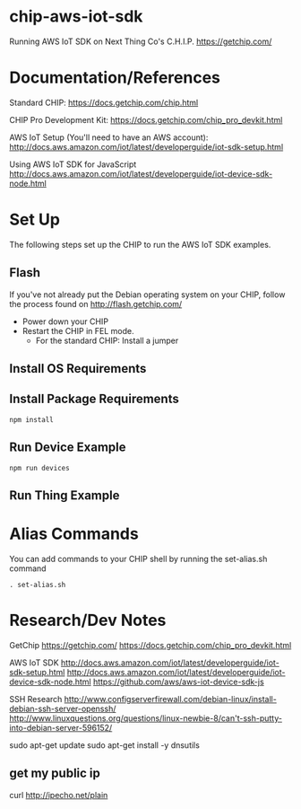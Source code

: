 # chip-aws-iot-sdk
Running AWS IoT SDK on Next Thing Co's C.H.I.P. 
https://getchip.com/


# Documentation/References
Standard CHIP:
https://docs.getchip.com/chip.html

CHIP Pro Development Kit:
https://docs.getchip.com/chip_pro_devkit.html

AWS IoT Setup (You'll need to have an AWS account):
http://docs.aws.amazon.com/iot/latest/developerguide/iot-sdk-setup.html

Using AWS IoT SDK for JavaScript
http://docs.aws.amazon.com/iot/latest/developerguide/iot-device-sdk-node.html

# Set Up
The following steps set up the CHIP to run the AWS IoT SDK examples.

## Flash
If you've not already put the Debian operating system on your CHIP,
follow the process found on
http://flash.getchip.com/

* Power down your CHIP
* Restart the CHIP in FEL mode.
    * For the standard CHIP: Install a jumper 

## Install OS Requirements


## Install Package Requirements

    npm install
    
## Run Device Example

    npm run devices

## Run Thing Example


# Alias Commands
You can add commands to your CHIP shell by running the set-alias.sh command

    . set-alias.sh



# Research/Dev Notes

GetChip
https://getchip.com/
https://docs.getchip.com/chip_pro_devkit.html

AWS IoT SDK
http://docs.aws.amazon.com/iot/latest/developerguide/iot-sdk-setup.html
http://docs.aws.amazon.com/iot/latest/developerguide/iot-device-sdk-node.html 
https://github.com/aws/aws-iot-device-sdk-js

SSH Research
http://www.configserverfirewall.com/debian-linux/install-debian-ssh-server-openssh/
http://www.linuxquestions.org/questions/linux-newbie-8/can't-ssh-putty-into-debian-server-596152/

sudo apt-get update
sudo apt-get install -y dnsutils

## get my public ip
curl http://ipecho.net/plain

